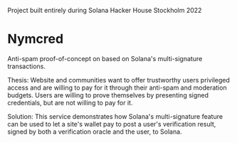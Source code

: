 Project built entirely during Solana Hacker House Stockholm 2022

# Nymcred
Anti-spam proof-of-concept on based on Solana's multi-signature transactions. 

Thesis: Website and communities want to offer trustworthy users privileged access and are willing to pay for it through their anti-spam and moderation budgets. Users are willing to prove themselves by presenting signed credentials, but are not willing to pay for it. 

Solution: This service demonstrates how Solana's multi-signature feature can be used to let a site's wallet pay to post a user's verification result, signed by both a verification oracle and the user, to Solana.
